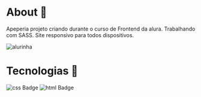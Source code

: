 # About 📃
Apeperia projeto criando durante o curso de Frontend da alura. Trabalhando com SASS. Site responsivo para todos 
dispositivos. 




![alurinha](https://imgur.com/tsyX0Xw.png)








# Tecnologias  🚀

![css Badge](https://img.shields.io/badge/css3%20-%231572B6.svg?&style=for-the-badge&logo=css3&logoColor=white)
![html Badge](https://img.shields.io/badge/html5%20-%23E34F26.svg?&style=for-the-badge&logo=html5&logoColor=white)

